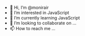 - 👋 Hi, I’m @monirair
- 👀 I’m interested in JavaScript
- 🌱 I’m currently learning JavaScript
- 💞️ I’m looking to collaborate on ...
- 📫 How to reach me ...

<!---
monirair/monirair is a ✨ special ✨ repository because its `README.md` (this file) appears on your GitHub profile.
You can click the Preview link to take a look at your changes.
--->
